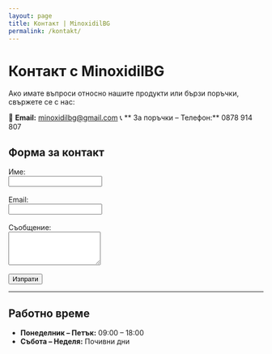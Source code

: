 ```yaml
---
layout: page
title: Контакт | MinoxidilBG
permalink: /kontakt/
---
```


# Контакт с MinoxidilBG

Ако имате въпроси относно нашите продукти или бързи поръчки, свържете се с нас:

📧 **Email:** [minoxidilbg@gmail.com](mailto:minoxidilbg@gmail.com)
📞 ** За поръчки – Телефон:** 0878 914 807  

## Форма за контакт

<form action="mailto:minoxidilbg@gmail.com" method="post" enctype="text/plain" style="max-width:400px;">
  <label>Име:<br><input type="text" name="Име" required></label><br><br>
  <label>Email:<br><input type="email" name="Email" required></label><br><br>
  <label>Съобщение:<br><textarea name="Съобщение" rows="4" required></textarea></label><br><br>
  <button type="submit">Изпрати</button>
</form>

---

## Работно време

- **Понеделник – Петък:** 09:00 – 18:00  
- **Събота – Неделя:** Почивни дни

